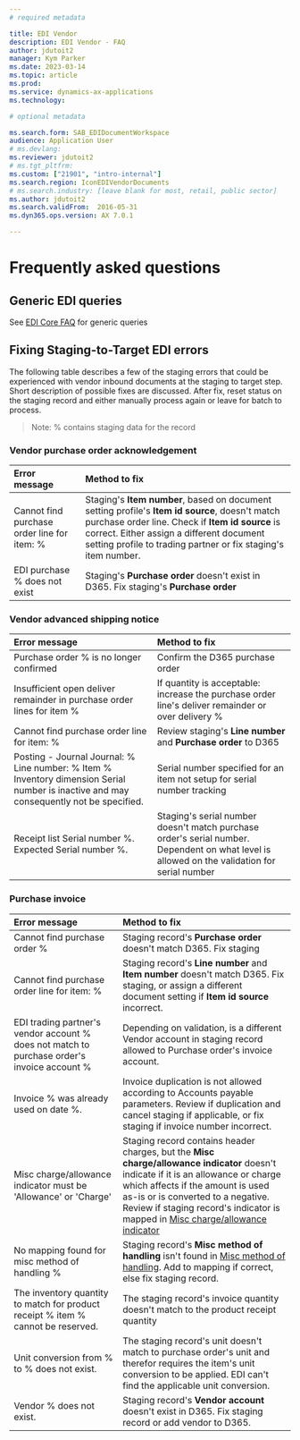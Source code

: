 ```yaml
---
# required metadata

title: EDI Vendor
description: EDI Vendor - FAQ
author: jdutoit2
manager: Kym Parker
ms.date: 2023-03-14
ms.topic: article
ms.prod: 
ms.service: dynamics-ax-applications
ms.technology: 

# optional metadata

ms.search.form: SAB_EDIDocumentWorkspace
audience: Application User
# ms.devlang:
ms.reviewer: jdutoit2
# ms.tgt_pltfrm:
ms.custom: ["21901", "intro-internal"]
ms.search.region: IconEDIVendorDocuments
# ms.search.industry: [leave blank for most, retail, public sector]
ms.author: jdutoit2
ms.search.validFrom:  2016-05-31
ms.dyn365.ops.version: AX 7.0.1

---
```


# Frequently asked questions

## Generic EDI queries

See [EDI Core FAQ](../../FAQ.md) for generic queries

## Fixing Staging-to-Target EDI errors
The following table describes a few of the staging errors that could be experienced with vendor inbound documents at the staging to target step. Short description of possible fixes are discussed. After fix, reset status on the staging record and either manually process again or leave for batch to process.

> Note: % contains staging data for the record

### Vendor purchase order acknowledgement

Error	message             | Method to fix
:--                       |:--
Cannot find purchase order line for item: % | Staging's **Item number**, based on document setting profile's **Item id source**, doesn't match purchase order line. Check if **Item id source** is correct. Either assign a different document setting profile to trading partner or fix staging's item number.
EDI purchase % does not exist               | Staging's **Purchase order** doesn't exist in D365. Fix staging's **Purchase order**

### Vendor advanced shipping notice

Error	message             | Method to fix
:--                       |:--
Purchase order % is no longer confirmed | Confirm the D365 purchase order
Insufficient open deliver remainder in purchase order lines for item %  | If quantity is acceptable: increase the purchase order line's deliver remainder or over delivery %
Cannot find purchase order line for item: % | Review staging's **Line number** and **Purchase order** to D365
Posting - Journal	Journal: %	Line number: %	Item % Inventory dimension Serial number is inactive and may consequently not be specified. | Serial number specified for an item not setup for serial number tracking
Receipt list Serial number %. Expected Serial number %. | Staging's serial number doesn't match purchase order's serial number. Dependent on what level is allowed on the validation for serial number

### Purchase invoice

Error	message            | Method to fix
:--                      |:--
Cannot find purchase order %  | Staging record's **Purchase order** doesn't match D365. Fix staging
Cannot find purchase order line for item: % | Staging record's **Line number** and **Item number** doesn't match D365. Fix staging, or assign a different document setting if **Item id source** incorrect.
EDI trading partner's vendor account % does not match to purchase order's invoice account % | Depending on validation, is a different Vendor account in staging record allowed to Purchase order's invoice account.
Invoice % was already used on date %. | Invoice duplication is not allowed according to Accounts payable parameters. Review if duplication and cancel staging if applicable, or fix staging if invoice number incorrect.
Misc charge/allowance indicator must be 'Allowance' or 'Charge' | Staging record contains header charges, but the **Misc charge/allowance indicator** doesn't indicate if it is an allowance or charge which affects if the amount is used as-is or is converted to a negative. Review if staging record's indicator is mapped in [Misc charge/allowance indicator](../SETUP/VENDOR-SETUP/Misc-charge-allowance-indicator.md)
No mapping found for misc method of handling %  | Staging record's **Misc method of handling** isn't found in [Misc method of handling](../SETUP/VENDOR-SETUP/Misc-method-of-handling.md). Add to mapping if correct, else fix staging record.
The inventory quantity to match for product receipt % item % cannot be reserved.  | The staging record's invoice quantity doesn't match to the product receipt quantity
Unit conversion from % to % does not exist. | The staging record's unit doesn't match to purchase order's unit and therefor requires the item's unit conversion to be applied. EDI can't find the applicable unit conversion.
Vendor % does not exist.  | Staging record's **Vendor account** doesn't exist in D365. Fix staging record or add vendor to D365.
